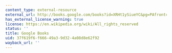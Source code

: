 ```yaml
---
content_type: external-resource
external_url: http://books.google.com/books?id=XRHt1ySiueYC&pg=PAfrontcover
has_external_license_warning: true
license: https://en.wikipedia.org/wiki/All_rights_reserved
status: ''
title: Google Books
uid: 37f619f6-f666-49a3-9d32-4a08d8e62f92
wayback_url: ''
---
```


